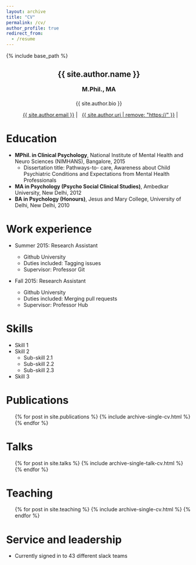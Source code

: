 ```yaml
---
layout: archive
title: "CV"
permalink: /cv/
author_profile: true
redirect_from:
  - /resume
---
```


{% include base_path %}

<!-- Click [here](/cv-print/) for a printable version or [download a PDF](/files/cv-print.pdf).<br /><br /><br /> -->

<h2 align="center">{{ site.author.name }}</h2>
<h3 align="center" style="margin: 0px auto 20px;">M.Phil., MA</h3>
<p align="center" style="margin: auto; width: 80%">{{ site.author.bio }}</p>

<p align="center"><i class="fas fa-envelope" aria-hidden="true"></i>&nbsp;
<a href="mailto:{{ site.author.email }}">{{ site.author.email }}</a> &#124;
<i class="fas fa-desktop" aria-hidden="true"></i>&nbsp;
<a href="{{ site.author.uri }}">{{ site.author.uri | remove: "https://" }}</a> &#124; 


Education
======
* **MPhil. in Clinical Psychology**, National Institute of Mental Health and Neuro Sciences (NIMHANS), Bangalore, 2015
  + Dissertation title: Pathways-to- care, Awareness about Child Psychiatric Conditions and Expectations from Mental Health Professionals
* **MA in Psychology (Psycho Social Clinical Studies)**, Ambedkar University, New Delhi, 2012
* **BA in Psychology (Honours)**, Jesus and Mary College, University of Delhi, New Delhi, 2010

Work experience
======
* Summer 2015: Research Assistant
  * Github University
  * Duties included: Tagging issues
  * Supervisor: Professor Git

* Fall 2015: Research Assistant
  * Github University
  * Duties included: Merging pull requests
  * Supervisor: Professor Hub
  
Skills
======
* Skill 1
* Skill 2
  * Sub-skill 2.1
  * Sub-skill 2.2
  * Sub-skill 2.3
* Skill 3

Publications
======
  <ul>{% for post in site.publications %}
    {% include archive-single-cv.html %}
  {% endfor %}</ul>
  
Talks
======
  <ul>{% for post in site.talks %}
    {% include archive-single-talk-cv.html %}
  {% endfor %}</ul>
  
Teaching
======
  <ul>{% for post in site.teaching %}
    {% include archive-single-cv.html %}
  {% endfor %}</ul>
  
Service and leadership
======
* Currently signed in to 43 different slack teams
